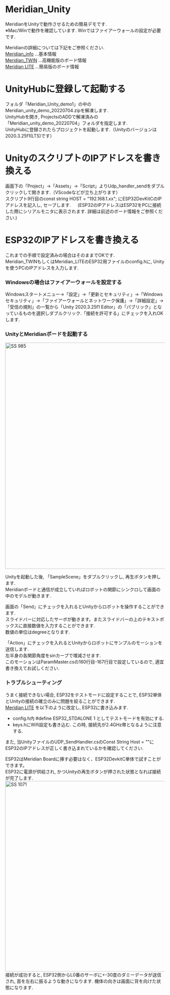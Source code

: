 # Meridian_Unity  
MeridianをUnityで動作させるための簡易デモです.  
※Mac/Winで動作を確認しています. Winではファイアーウォールの設定が必要です.   
  
Meridianの詳細については下記をご参照ください.  
[Meridian_info](https://ninagawa123.github.io/Meridian_info/) ...基本情報  
[Meridian_TWIN](https://github.com/Ninagawa123/Meridian_TWIN) ...高機能版のボード情報  
[Meridian LITE](https://github.com/Ninagawa123/Meridian_LITE) ...簡易版のボード情報  
  
#  UnityHubに登録して起動する  
フォルダ「Meridian_Unity_demo1」の中のMeridian_unity_demo_20220704.zipを解凍します.   
UnityHubを開き, ProjectsのADDで解凍済みの「Meridian_unity_demo_20220704」フォルダを指定します.   
UnityHubに登録されたらプロジェクトを起動します.（Unityのバージョンは2020.3.25f1(LTS)です） 
  
#  UnityのスクリプトのIPアドレスを書き換える
画面下の「Project」→「Assets」→「Script」よりUdp_handler_sendをダブルクリックして開きます.（VScodeなどが立ち上がります）  
スクリプト9行目のconst string HOST = "192.168.1.xx"; にESP32DevKitCのIPアドレスを記入し, セーブします. 　
(ESP32のIPアドレスはESP32をPCに接続した際にシリアルモニタに表示されます. 詳細は前述のボード情報をご参照ください.)  
  
#  ESP32のIPアドレスを書き換える
これまでの手順で設定済みの場合はそのままでOKです.  
Meridian_TWINもしくはMeridian_LITEのESP32用ファイルのconfig.hに, Unityを使うPCのIPアドレスを入力します.  
  
### Windowsの場合はファイアーウォールを設定する
Windowsスタートメニュー→「設定」→「更新とセキュリティ」→「Windowsセキュリティ」→「ファイアーウォールとネットワーク保護」→「詳細設定」→「受信の規則」の一覧から「Unity 2020.3.25f1 Editor」の「パブリック」となっているものを選択しダブルクリック.「接続を許可する」にチェックを入れOKします. 

###  UnityとMeridianボードを起動する  
<img width="713" alt="SS 985" src="https://github.com/Ninagawa123/Meridian_Unity/assets/8329123/f9d9acb3-04d4-448b-be3d-c8904458f31e">  
  
Unityを起動した後, 「SampleScene」をダブルクリックし, 再生ボタンを押します.  
Meridianボードと通信が成立していればロボットの関節にシンクロして画面の中のモデルが動きます.  
  
画面の「Send」にチェックを入れるとUnityからロボットを操作することができます.  
スライドバーに対応したサーボが動きます。またスライドバーの上のテキストボックスに直接数値を入力することができます.  
数値の単位はdegreeとなります.  
  
「Action」にチェックを入れるとUnityからロボットにサンプルのモーションを送信します.  
左半身の各関節角度をsinカーブで増減させます.  
このモーションはParamMaster.csの160行目-167行目で設定しているので, 適宜書き換えてお試しください.  

###  トラブルシューティング  
うまく接続できない場合, ESP32をテストモードに設定することで, ESP32単体とUnityの接続の確立のみに問題を絞ることができます.  
[Meridian LITE](https://github.com/Ninagawa123/Meridian_LITE) を以下のように改定し, ESP32に書き込みます.  
- config.h内 #define ESP32_STDALONE 1 としてテストモードを有効にする.  
- keys.hにWifi設定も書き込む. この時, 接続先が2.4GHz帯となるように注意する.  

また, 当UnityファイルのUDP_SendHandler.csのConst String Host = ""にESP32のIPアドレスが正しく書き込まれているかを確認してください.  
  
ESP32はMeridian Boardに挿す必要はなく、ESP32DevkitC単体で試すことができます。  
ESP32に電源が供給され, かつUnityの再生ボタンが押された状態となれば接続が完了します.  
<img width="600" alt="SS 1071" src="https://github.com/Ninagawa123/Meridian_Unity/assets/8329123/bf4f53e0-c676-4926-af17-b79a60cd3c8b">  
接続が成功すると, ESP32側からL0番のサーボに+-30度のダミーデータが送信され, 首を左右に振るような動きになります. 機体の向きは画面に背を向けた状態になります.  
